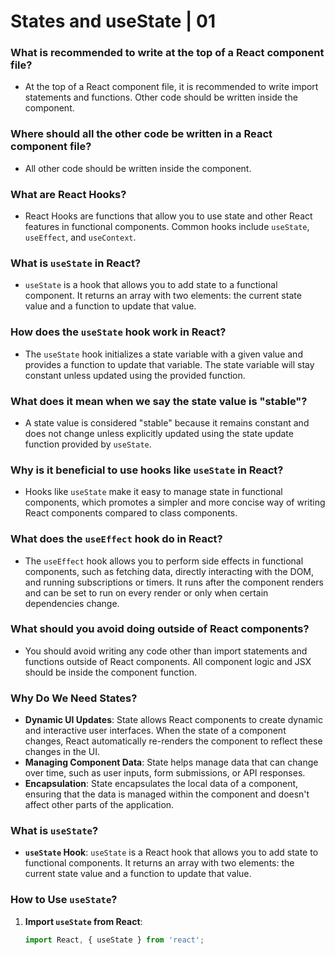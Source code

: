 # States and useState | 01

### What is recommended to write at the top of a React component file?

- At the top of a React component file, it is recommended to write import statements and functions. Other code should be written inside the component.

### Where should all the other code be written in a React component file?

- All other code should be written inside the component.

### What are React Hooks?

- React Hooks are functions that allow you to use state and other React features in functional components. Common hooks include `useState`, `useEffect`, and `useContext`.

### What is `useState` in React?

- `useState` is a hook that allows you to add state to a functional component. It returns an array with two elements: the current state value and a function to update that value.

### How does the `useState` hook work in React?

- The `useState` hook initializes a state variable with a given value and provides a function to update that variable. The state variable will stay constant unless updated using the provided function.

### What does it mean when we say the state value is "stable"?

- A state value is considered "stable" because it remains constant and does not change unless explicitly updated using the state update function provided by `useState`.

### Why is it beneficial to use hooks like `useState` in React?

- Hooks like `useState` make it easy to manage state in functional components, which promotes a simpler and more concise way of writing React components compared to class components.

### What does the `useEffect` hook do in React?

- The `useEffect` hook allows you to perform side effects in functional components, such as fetching data, directly interacting with the DOM, and running subscriptions or timers. It runs after the component renders and can be set to run on every render or only when certain dependencies change.

### What should you avoid doing outside of React components?

- You should avoid writing any code other than import statements and functions outside of React components. All component logic and JSX should be inside the component function.

### Why Do We Need States?

- **Dynamic UI Updates**: State allows React components to create dynamic and interactive user interfaces. When the state of a component changes, React automatically re-renders the component to reflect these changes in the UI.
- **Managing Component Data**: State helps manage data that can change over time, such as user inputs, form submissions, or API responses.
- **Encapsulation**: State encapsulates the local data of a component, ensuring that the data is managed within the component and doesn't affect other parts of the application.

### What is `useState`?

- **`useState` Hook**: `useState` is a React hook that allows you to add state to functional components. It returns an array with two elements: the current state value and a function to update that value.

### How to Use `useState`?

1. **Import `useState` from React**:
   ```javascript
   import React, { useState } from 'react';
   ```
